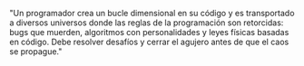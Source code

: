 "Un programador crea un bucle dimensional en su código y es transportado a diversos universos donde las reglas de la programación son retorcidas: bugs que muerden, algoritmos con personalidades y leyes físicas basadas en código. Debe resolver desafíos y cerrar el agujero antes de que el caos se propague."

